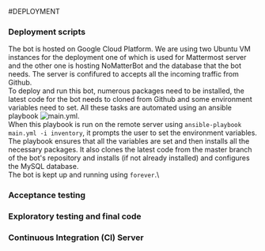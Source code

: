 #DEPLOYMENT

### Deployment scripts

The bot is hosted on Google Cloud Platform. We are using two Ubuntu VM instances for the deployment one of which is used for Mattermost server and the other one is hosting NoMatterBot and the database that the bot needs. The server is confifured to accepts all the incoming traffic from Github.\
To deploy and run this bot, numerous packages need to be installed, the latest code for the bot needs to cloned from Github and some environment variables need to set. All these tasks are automated using an ansible playbook ![main.yml](https://github.ncsu.edu/csc510-fall2019/CSC510-12/blob/master/deploy/main.yml).\
When this playbook is run on the remote server using `ansible-playbook main.yml -i inventory`, it prompts the user to set the environment variables. The playbook ensures that all the variables are set and then installs all the necessary packages. It also clones the latest code from the master branch of the bot's repository and installs (if not already installed) and configures the MySQL database.\
The bot is kept up and running using `forever`.\

### Acceptance testing



### Exploratory testing and final code

### Continuous Integration (CI) Server